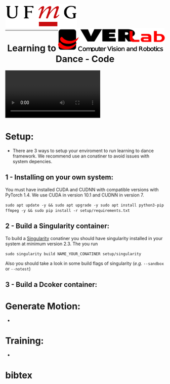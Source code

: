 <link rel="stylesheet" type="./docs/assets/style.css" media="all" href="URL" />

<img align="left" width="auto" height="75" src="./docs/assets/ufmg.png">
<img align="right" width="auto" height="75" src="./docs/assets/verlab.png">
<br/>
<br/>
<br/>
<br/>
<hr>

<h1 align="center"> <b>Learning to Dance - Code </b></h1>

<video align="center" width="auto" controls>
  <source src="./docs/assets/learning_to_dance.mp4" type="video/mp4">
</video>


# Setup:

* There are 3 ways to setup your enviroment to run learning to dance framework. We recommend use an conatiner to avoid issues with system depencies.
## 1 - Installing on your own system:
  You must have installed CUDA and CUDNN with compatible versions with PyTorch 1.4. We use CUDA in version 10.1 and CUDNN in version 7.

  ```sudo apt update -y && sudo apt upgrade -y sudo apt install python3-pip ffmpeg -y && sudo pip install -r setup/requirements.txt```
## 2 - Build a Singularity container:
  To build a [Singularity](https://sylabs.io/docs/) conatiner you should have singularity installed in your system at minimum version 2.3. The you run

  ```sudo singularity build NAME_YOUR_CONATINER setup/singularity```

  Also you should take a look in some build flags of singularity (_e.g._ ```--sandbox``` or ```--notest```)

## 3 - Build a Dcoker container:


# Generate Motion:

* 

# Training:

* 

# bibtex
